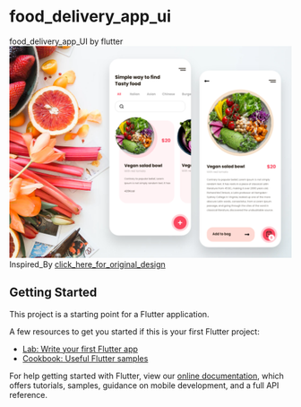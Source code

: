 # food_delivery_app_ui

food_delivery_app_UI by flutter
![](preview.png)
<br>
Inspired_By [click_here_for_original_design](https://www.uplabs.com/posts/happy-meals-food-delivery-app)
## Getting Started

This project is a starting point for a Flutter application.

A few resources to get you started if this is your first Flutter project:

- [Lab: Write your first Flutter app](https://flutter.dev/docs/get-started/codelab)
- [Cookbook: Useful Flutter samples](https://flutter.dev/docs/cookbook)

For help getting started with Flutter, view our
[online documentation](https://flutter.dev/docs), which offers tutorials,
samples, guidance on mobile development, and a full API reference.

